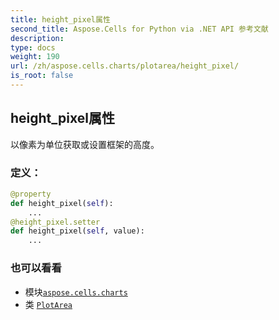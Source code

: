 ```yaml
---
title: height_pixel属性
second_title: Aspose.Cells for Python via .NET API 参考文献
description:
type: docs
weight: 190
url: /zh/aspose.cells.charts/plotarea/height_pixel/
is_root: false
---
```

## height_pixel属性

以像素为单位获取或设置框架的高度。
### 定义：
```python
@property
def height_pixel(self):
    ...
@height_pixel.setter
def height_pixel(self, value):
    ...
```

### 也可以看看
* 模块[`aspose.cells.charts`](../../)
* 类 [`PlotArea`](/cells/python-net/zh/aspose.cells.charts/plotarea)

